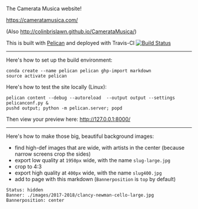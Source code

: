 The Camerata Musica website!

https://cameratamusica.com/

(Also http://colinbrislawn.github.io/CamerataMusica/)

This is built with [Pelican](http://docs.getpelican.com/) and deployed with Travis-CI [![Build Status](https://travis-ci.org/colinbrislawn/CamerataMusica.svg?branch=master)](https://travis-ci.org/colinbrislawn/CamerataMusica)

---

Here's how to set up the build environment:
```
conda create --name pelican pelican ghp-import markdown
source activate pelican
```

Here's how to test the site locally (Linux):
```
pelican content --debug --autoreload  --output output --settings pelicanconf.py &
pushd output; python -m pelican.server; popd
```
Then view your preview here: http://127.0.0.1:8000/

---

Here's how to make those big, beautiful background images:
- find high-def images that are wide, with artists in the center (because narrow screens crop the sides) 
- export low quality at `1950px` wide, with the name `slug-large.jpg`
- crop to 4:3
- export high quality at `400px` wide, with the name `slug400.jpg`
- add to page with this markdown (`Bannerposition` is `top` by default)
```
Status: hidden
Banner: ./images/2017-2018/clancy-newman-cello-large.jpg
Bannerposition: center
```
